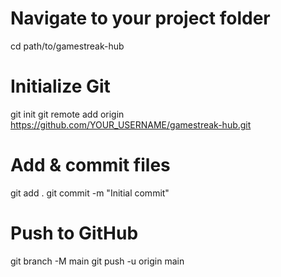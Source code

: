 # Navigate to your project folder
cd path/to/gamestreak-hub

# Initialize Git
git init
git remote add origin https://github.com/YOUR_USERNAME/gamestreak-hub.git

# Add & commit files
git add .
git commit -m "Initial commit"

# Push to GitHub
git branch -M main
git push -u origin main
